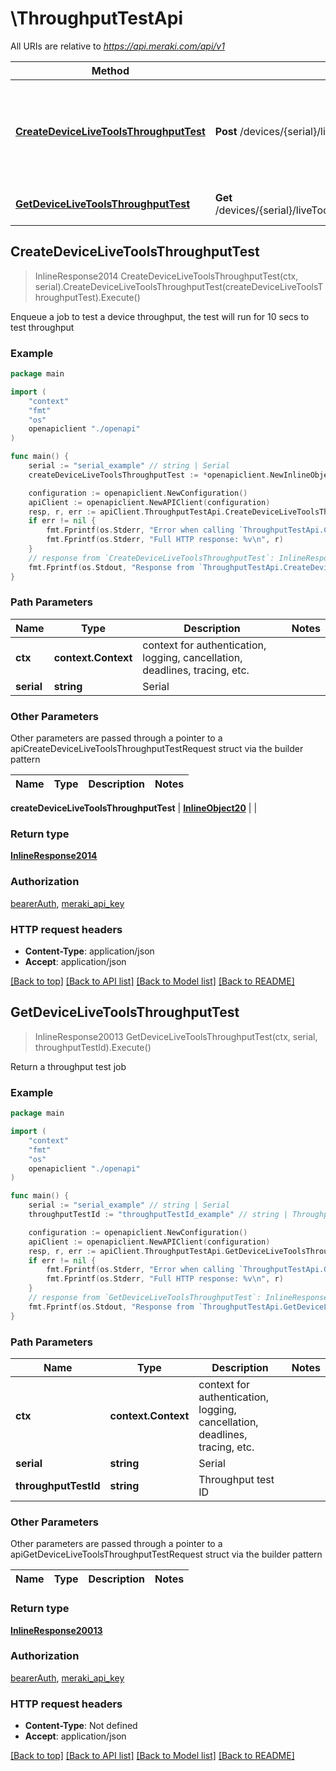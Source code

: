 # \ThroughputTestApi

All URIs are relative to *https://api.meraki.com/api/v1*

Method | HTTP request | Description
------------- | ------------- | -------------
[**CreateDeviceLiveToolsThroughputTest**](ThroughputTestApi.md#CreateDeviceLiveToolsThroughputTest) | **Post** /devices/{serial}/liveTools/throughputTest | Enqueue a job to test a device throughput, the test will run for 10 secs to test throughput
[**GetDeviceLiveToolsThroughputTest**](ThroughputTestApi.md#GetDeviceLiveToolsThroughputTest) | **Get** /devices/{serial}/liveTools/throughputTest/{throughputTestId} | Return a throughput test job



## CreateDeviceLiveToolsThroughputTest

> InlineResponse2014 CreateDeviceLiveToolsThroughputTest(ctx, serial).CreateDeviceLiveToolsThroughputTest(createDeviceLiveToolsThroughputTest).Execute()

Enqueue a job to test a device throughput, the test will run for 10 secs to test throughput



### Example

```go
package main

import (
    "context"
    "fmt"
    "os"
    openapiclient "./openapi"
)

func main() {
    serial := "serial_example" // string | Serial
    createDeviceLiveToolsThroughputTest := *openapiclient.NewInlineObject20() // InlineObject20 |  (optional)

    configuration := openapiclient.NewConfiguration()
    apiClient := openapiclient.NewAPIClient(configuration)
    resp, r, err := apiClient.ThroughputTestApi.CreateDeviceLiveToolsThroughputTest(context.Background(), serial).CreateDeviceLiveToolsThroughputTest(createDeviceLiveToolsThroughputTest).Execute()
    if err != nil {
        fmt.Fprintf(os.Stderr, "Error when calling `ThroughputTestApi.CreateDeviceLiveToolsThroughputTest``: %v\n", err)
        fmt.Fprintf(os.Stderr, "Full HTTP response: %v\n", r)
    }
    // response from `CreateDeviceLiveToolsThroughputTest`: InlineResponse2014
    fmt.Fprintf(os.Stdout, "Response from `ThroughputTestApi.CreateDeviceLiveToolsThroughputTest`: %v\n", resp)
}
```

### Path Parameters


Name | Type | Description  | Notes
------------- | ------------- | ------------- | -------------
**ctx** | **context.Context** | context for authentication, logging, cancellation, deadlines, tracing, etc.
**serial** | **string** | Serial | 

### Other Parameters

Other parameters are passed through a pointer to a apiCreateDeviceLiveToolsThroughputTestRequest struct via the builder pattern


Name | Type | Description  | Notes
------------- | ------------- | ------------- | -------------

 **createDeviceLiveToolsThroughputTest** | [**InlineObject20**](InlineObject20.md) |  | 

### Return type

[**InlineResponse2014**](InlineResponse2014.md)

### Authorization

[bearerAuth](../README.md#bearerAuth), [meraki_api_key](../README.md#meraki_api_key)

### HTTP request headers

- **Content-Type**: application/json
- **Accept**: application/json

[[Back to top]](#) [[Back to API list]](../README.md#documentation-for-api-endpoints)
[[Back to Model list]](../README.md#documentation-for-models)
[[Back to README]](../README.md)


## GetDeviceLiveToolsThroughputTest

> InlineResponse20013 GetDeviceLiveToolsThroughputTest(ctx, serial, throughputTestId).Execute()

Return a throughput test job



### Example

```go
package main

import (
    "context"
    "fmt"
    "os"
    openapiclient "./openapi"
)

func main() {
    serial := "serial_example" // string | Serial
    throughputTestId := "throughputTestId_example" // string | Throughput test ID

    configuration := openapiclient.NewConfiguration()
    apiClient := openapiclient.NewAPIClient(configuration)
    resp, r, err := apiClient.ThroughputTestApi.GetDeviceLiveToolsThroughputTest(context.Background(), serial, throughputTestId).Execute()
    if err != nil {
        fmt.Fprintf(os.Stderr, "Error when calling `ThroughputTestApi.GetDeviceLiveToolsThroughputTest``: %v\n", err)
        fmt.Fprintf(os.Stderr, "Full HTTP response: %v\n", r)
    }
    // response from `GetDeviceLiveToolsThroughputTest`: InlineResponse20013
    fmt.Fprintf(os.Stdout, "Response from `ThroughputTestApi.GetDeviceLiveToolsThroughputTest`: %v\n", resp)
}
```

### Path Parameters


Name | Type | Description  | Notes
------------- | ------------- | ------------- | -------------
**ctx** | **context.Context** | context for authentication, logging, cancellation, deadlines, tracing, etc.
**serial** | **string** | Serial | 
**throughputTestId** | **string** | Throughput test ID | 

### Other Parameters

Other parameters are passed through a pointer to a apiGetDeviceLiveToolsThroughputTestRequest struct via the builder pattern


Name | Type | Description  | Notes
------------- | ------------- | ------------- | -------------



### Return type

[**InlineResponse20013**](InlineResponse20013.md)

### Authorization

[bearerAuth](../README.md#bearerAuth), [meraki_api_key](../README.md#meraki_api_key)

### HTTP request headers

- **Content-Type**: Not defined
- **Accept**: application/json

[[Back to top]](#) [[Back to API list]](../README.md#documentation-for-api-endpoints)
[[Back to Model list]](../README.md#documentation-for-models)
[[Back to README]](../README.md)

